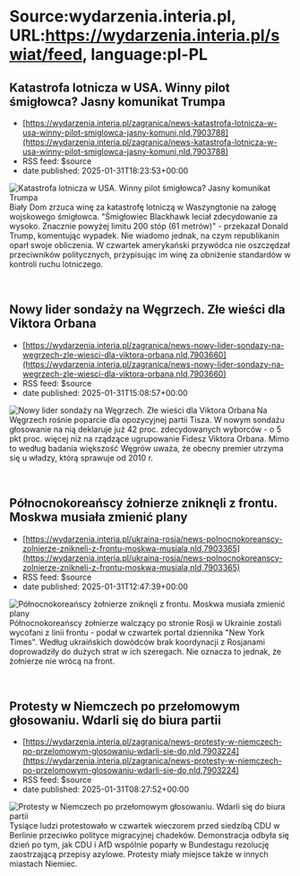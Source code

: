# Source:wydarzenia.interia.pl, URL:https://wydarzenia.interia.pl/swiat/feed, language:pl-PL

## Katastrofa lotnicza w USA. Winny pilot śmigłowca? Jasny komunikat Trumpa
 - [https://wydarzenia.interia.pl/zagranica/news-katastrofa-lotnicza-w-usa-winny-pilot-smiglowca-jasny-komuni,nId,7903788](https://wydarzenia.interia.pl/zagranica/news-katastrofa-lotnicza-w-usa-winny-pilot-smiglowca-jasny-komuni,nId,7903788)
 - RSS feed: $source
 - date published: 2025-01-31T18:23:53+00:00

<p><a href="https://wydarzenia.interia.pl/zagranica/news-katastrofa-lotnicza-w-usa-winny-pilot-smiglowca-jasny-komuni,nId,7903788"><img src="https://i.iplsc.com/katastrofa-lotnicza-w-usa-winny-pilot-smiglowca-jasny-komuni/000KJ4PXCG9WSC98-C321.jpg" alt="Katastrofa lotnicza w USA. Winny pilot śmigłowca? Jasny komunikat Trumpa" align="left" /></a>Biały Dom zrzuca winę za katastrofę lotniczą w Waszyngtonie na załogę wojskowego śmigłowca. &quot;Śmigłowiec Blackhawk leciał zdecydowanie za wysoko. Znacznie powyżej limitu 200 stóp (61 metrów)&quot; - przekazał Donald Trump, komentując wypadek. Nie wiadomo jednak, na czym republikanin oparł swoje obliczenia. W czwartek amerykański przywódca nie oszczędzał przeciwników politycznych, przypisując im winę za obniżenie standardów w kontroli ruchu lotniczego.</p><br clear="all" />

## Nowy lider sondaży na Węgrzech. Złe wieści dla Viktora Orbana
 - [https://wydarzenia.interia.pl/zagranica/news-nowy-lider-sondazy-na-wegrzech-zle-wiesci-dla-viktora-orbana,nId,7903660](https://wydarzenia.interia.pl/zagranica/news-nowy-lider-sondazy-na-wegrzech-zle-wiesci-dla-viktora-orbana,nId,7903660)
 - RSS feed: $source
 - date published: 2025-01-31T15:08:57+00:00

<p><a href="https://wydarzenia.interia.pl/zagranica/news-nowy-lider-sondazy-na-wegrzech-zle-wiesci-dla-viktora-orbana,nId,7903660"><img src="https://i.iplsc.com/nowy-lider-sondazy-na-wegrzech-zle-wiesci-dla-viktora-orbana/000KJ4IIQTX8D5MQ-C321.jpg" alt="Nowy lider sondaży na Węgrzech. Złe wieści dla Viktora Orbana" align="left" /></a>Na Węgrzech rośnie poparcie dla opozycyjnej partii Tisza. W nowym sondażu głosowanie na nią deklaruje już 42 proc. zdecydowanych wyborców - o 5 pkt proc. więcej niż na rządzące ugrupowanie Fidesz Viktora Orbana. Mimo to według badania większość Węgrów uważa, że obecny premier utrzyma się u władzy, którą sprawuje od 2010 r.</p><br clear="all" />

## Północnokoreańscy żołnierze zniknęli z frontu. Moskwa musiała zmienić plany
 - [https://wydarzenia.interia.pl/ukraina-rosja/news-polnocnokoreanscy-zolnierze-znikneli-z-frontu-moskwa-musiala,nId,7903365](https://wydarzenia.interia.pl/ukraina-rosja/news-polnocnokoreanscy-zolnierze-znikneli-z-frontu-moskwa-musiala,nId,7903365)
 - RSS feed: $source
 - date published: 2025-01-31T12:47:39+00:00

<p><a href="https://wydarzenia.interia.pl/ukraina-rosja/news-polnocnokoreanscy-zolnierze-znikneli-z-frontu-moskwa-musiala,nId,7903365"><img src="https://i.iplsc.com/polnocnokoreanscy-zolnierze-znikneli-z-frontu-moskwa-musiala/000K1J4W06SH449Y-C321.jpg" alt="Północnokoreańscy żołnierze zniknęli z frontu. Moskwa musiała zmienić plany" align="left" /></a>Północnokoreańscy żołnierze walczący po stronie Rosji w Ukrainie zostali wycofani z linii frontu - podał w czwartek portal dziennika &quot;New York Times&quot;. Według ukraińskich dowódców brak koordynacji z Rosjanami doprowadziły do dużych strat w ich szeregach. Nie oznacza to jednak, że żołnierze nie wrócą na front.</p><br clear="all" />

## Protesty w Niemczech po przełomowym głosowaniu. Wdarli się do biura partii
 - [https://wydarzenia.interia.pl/zagranica/news-protesty-w-niemczech-po-przelomowym-glosowaniu-wdarli-sie-do,nId,7903224](https://wydarzenia.interia.pl/zagranica/news-protesty-w-niemczech-po-przelomowym-glosowaniu-wdarli-sie-do,nId,7903224)
 - RSS feed: $source
 - date published: 2025-01-31T08:27:52+00:00

<p><a href="https://wydarzenia.interia.pl/zagranica/news-protesty-w-niemczech-po-przelomowym-glosowaniu-wdarli-sie-do,nId,7903224"><img src="https://i.iplsc.com/protesty-w-niemczech-po-przelomowym-glosowaniu-wdarli-sie-do/000KJ04LPCN88GJF-C321.jpg" alt="Protesty w Niemczech po przełomowym głosowaniu. Wdarli się do biura partii" align="left" /></a>Tysiące ludzi protestowało w czwartek wieczorem przed siedzibą CDU w Berlinie przeciwko polityce migracyjnej chadeków. Demonstracja odbyła się dzień po tym, jak CDU i AfD wspólnie poparły w Bundestagu rezolucję zaostrzającą przepisy azylowe. Protesty miały miejsce także w innych miastach Niemiec.</p><br clear="all" />

